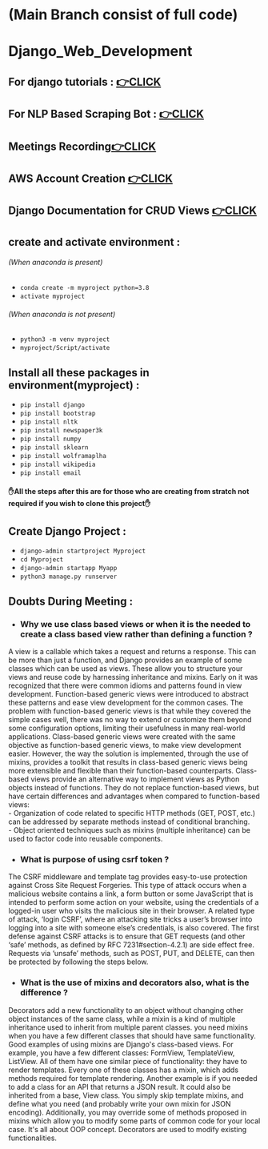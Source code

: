 # (Main Branch consist of full code)

# Django_Web_Development

## For django tutorials : <a href = "https://www.youtube.com/playlist?list=PL-osiE80TeTtoQCKZ03TU5fNfx2UY6U4p">👉CLICK</a>

## For NLP Based Scraping Bot : <a href = "https://www.youtube.com/watch?v=bjw8187Wi9o&t=20s">👉CLICK</a>

## Meetings Recording<a href="https://www.youtube.com/playlist?list=PLuZl-_4JTIOYDuz_2xXu7SwzFiZnwmpde">👉CLICK</a>

## AWS Account Creation <a href ="https://www.youtube.com/watch?v=XhW17g73fvY">👉CLICK</a>

## Django Documentation for CRUD Views <a href="https://docs.djangoproject.com/en/3.1/ref/class-based-views/generic-editing/">👉CLICK</a> 


## create and activate environment : 
###### (When anaconda is present)
- `conda create -m myproject python=3.8`
- `activate myproject`
###### (When anaconda is not present) 
- `python3 -m venv myproject`
-  `myproject/Script/activate`

## Install all these packages in environment(myproject) :
- `pip install django`
- `pip install bootstrap` 
- `pip install nltk`
- `pip install newspaper3k`
- `pip install numpy`
- `pip install sklearn`
- `pip install wolframaplha`
- `pip install wikipedia`
- `pip install email`

#### ✋All the steps after this are for those who are creating from stratch not required if you wish to clone this project✋

## Create Django Project :
- `django-admin startproject Myproject`
- `cd Myproject`
- `django-admin startapp Myapp`
- `python3 manage.py runserver`

## Doubts During Meeting :
- <h3>Why we use class based views or when it is the needed to create a class based view rather than defining a function ? </h3>
<p> A view is a callable which takes a request and returns a response. This can be more than just a function, and Django provides an example of some classes which can be used as views. These allow you to structure your views and reuse code by harnessing inheritance and mixins. 
Early on it was recognized that there were common idioms and patterns found in view development. Function-based generic views were introduced to abstract these patterns and ease view development for the common cases.
The problem with function-based generic views is that while they covered the simple cases well, there was no way to extend or customize them beyond some configuration options, limiting their usefulness in many real-world applications.
Class-based generic views were created with the same objective as function-based generic views, to make view development easier. However, the way the solution is implemented, through the use of mixins, provides a toolkit that results in class-based generic views being more extensible and flexible than their function-based counterparts.
Class-based views provide an alternative way to implement views as Python objects instead of functions. They do not replace function-based views, but have certain differences and advantages when compared to function-based views:<br>
- Organization of code related to specific HTTP methods (GET, POST, etc.) can be addressed by separate methods instead of conditional branching.<br>
- Object oriented techniques such as mixins (multiple inheritance) can be used to factor code into reusable components. <p>
  
- <h3>What is purpose of using csrf token ?</h3>
<p> The CSRF middleware and template tag provides easy-to-use protection against Cross Site Request Forgeries. This type of attack occurs when a malicious website contains a link, a form button or some JavaScript that is intended to perform some action on your website, using the credentials of a logged-in user who visits the malicious site in their browser. A related type of attack, ‘login CSRF’, where an attacking site tricks a user’s browser into logging into a site with someone else’s credentials, is also covered.
The first defense against CSRF attacks is to ensure that GET requests (and other ‘safe’ methods, as defined by RFC 7231#section-4.2.1) are side effect free. Requests via ‘unsafe’ methods, such as POST, PUT, and DELETE, can then be protected by following the steps below. </p>

- <h3> What is the use of mixins and decorators also, what is the difference ? </h3>
<p> Decorators add a new functionality to an object without changing other object instances of the same class, while a mixin is a kind of multiple inheritance used to inherit from multiple parent classes. you need mixins when you have a few different classes that should have same functionality.
Good examples of using mixins are Django's class-based views. For example, you have a few different classes: FormView, TemplateView, ListView. All of them have one similar piece of functionality: they have to render templates. Every one of these classes has a mixin, which adds methods required for template rendering.
Another example is if you needed to add a class for an API that returns a JSON result. It could also be inherited from a base, View class. You simply skip template mixins, and define what you need (and probably write your own mixin for JSON encoding).
Additionally, you may override some of methods proposed in mixins which allow you to modify some parts of common code for your local case. It's all about OOP concept. Decorators are used to modify existing functionalities.</p>
